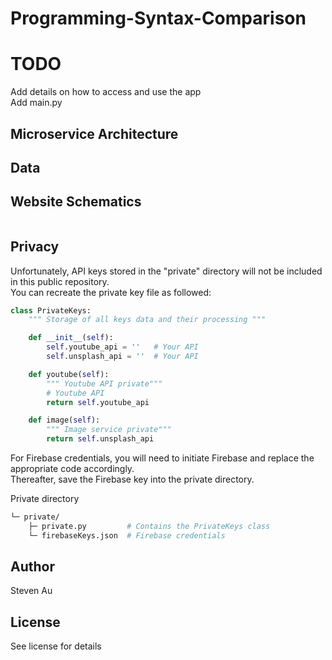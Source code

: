 # Programming-Syntax-Comparison

# TODO
Add details on how to access and use the app  
Add main.py

## Microservice Architecture

## Data


## Website Schematics
```graphql

```

## Privacy
Unfortunately, API keys stored in the "private" directory will not be included in this public repository.  
You can recreate the private key file as followed:  
```python
class PrivateKeys:
    """ Storage of all keys data and their processing """

    def __init__(self):
        self.youtube_api = ''   # Your API
        self.unsplash_api = ''  # Your API

    def youtube(self):
        """ Youtube API private"""
        # Youtube API
        return self.youtube_api

    def image(self):
        """ Image service private"""
        return self.unsplash_api
```
For Firebase credentials, you will need to initiate Firebase and replace the appropriate code accordingly.  
Thereafter, save the Firebase key into the private directory.

Private directory
```graphql
└─ private/
    ├─ private.py         # Contains the PrivateKeys class
    └─ firebaseKeys.json  # Firebase credentials
```

## Author
Steven Au

## License
See license for details

